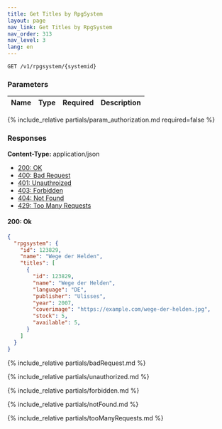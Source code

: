 ```yaml
---
title: Get Titles by RpgSystem
layout: page
nav_link: Get Titles by RpgSystem
nav_order: 313
nav_level: 3
lang: en
---
```


```
GET /v1/rpgsystem/{systemid}
```
### Parameters

| Name | Type  | Required | Description |
|:--------------|:--------|:----------:|:----------------------------------------------------------------------------------|
{% include_relative partials/param_authorization.md required=false %}

### Responses
**Content-Type:** application/json
- [200: OK](#200getTitlesByRpgSystem)
- [400: Bad Request](#400getTitlesByRpgSystem)
- [401: Unauthroized](#401getTitlesByRpgSystem)
- [403: Forbidden](#403getTitlesByRpgSystem)
- [404: Not Found](#404getTitlesByRpgSystem)
- [429: Too Many Requests](#429getTitlesByRpgSystem)

#### 200: Ok
```json
{
  "rpgsystem": {
    "id": 123829,
    "name": "Wege der Helden",
    "titles": [
      {
        "id": 123829,
        "name": "Wege der Helden",
        "language": "DE",
        "publisher": "Ulisses",
        "year": 2007,
        "coverimage": "https://example.com/wege-der-helden.jpg",
        "stock": 5,
        "available": 5,
      }
    ]
  }
}
```

{% include_relative partials/badRequest.md %}

{% include_relative partials/unauthorized.md %}

{% include_relative partials/forbidden.md %}

{% include_relative partials/notFound.md %}

{% include_relative partials/tooManyRequests.md %}
